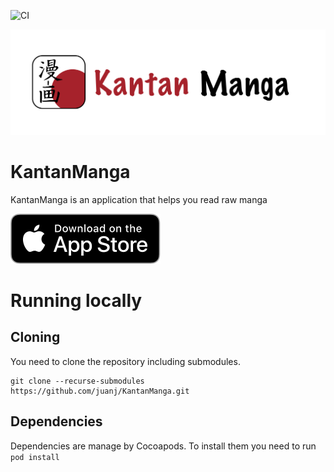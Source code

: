 ![CI](https://github.com/juanj/KantanManga/workflows/CI/badge.svg?branch=development)

![kantan manga logo](/img/repo-header.png)

# KantanManga
KantanManga is an application that helps you read raw manga

[![AppStore](/img/appstore.svg)](https://appstore.com/kantanmanga)

# Running locally

## Cloning
You need to clone the repository including submodules.
```
git clone --recurse-submodules https://github.com/juanj/KantanManga.git
```

## Dependencies
Dependencies are manage by Cocoapods.
To install them you need to run
```pod install```
